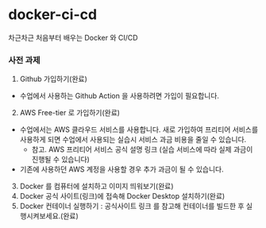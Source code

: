 # docker-ci-cd

차근차근 처음부터 배우는 Docker 와 CI/CD

### 사전 과제

1. Github 가입하기(완료)

- 수업에서 사용하는 Github Action 을 사용하려면 가입이 필요합니다.

2. AWS Free-tier 로 가입하기(완료)

- 수업에서는 AWS 클라우드 서비스를 사용합니다. 새로 가입하여 프리티어 서비스를 사용하게 되면 수업에서 사용되는 실습시 서비스 과금 비용을 줄일 수 있습니다.
  - 참고. AWS 프리티어 서비스 공식 설명 링크 (실습 서비스에 따라 실제 과금이 진행될 수 있습니다)
- 기존에 사용하던 AWS 계정을 사용할 경우 추가 과금이 될 수 있습니다.

3. Docker 를 컴퓨터에 설치하고 이미지 띄워보기(완료)
4. Docker 공식 사이트(링크)에 접속해 Docker Desktop 설치하기(완료)
5. Docker 컨테이너 실행하기 : 공식사이트 링크 를 참고해 컨테이너를 빌드한 후 실행시켜보세요.(완료)
